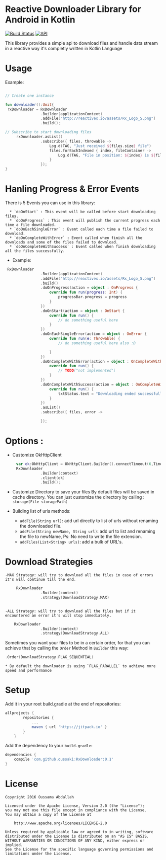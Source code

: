 #  Reactive Downloader Library for Android in Kotlin

[![Build Status](https://api.travis-ci.org/oussaki/RxKotlinDownloader.svg?branch=master)](https://travis-ci.org/oussaki/RxKotlinDownloader)
[![API](https://img.shields.io/badge/API-14%2B-brightgreen.svg?style=flat)](https://android-arsenal.com/api?level=14)

This library provides a simple api to download files and handle data stream in a reactive way 
it's completly written in Kotlin Language 

# Usage
	

Example:

```kotlin

// Create one instance 

fun downloader():Unit{
 rxDownloader = RxDownloader
                .Builder(applicationContext)
                .addFile("http://reactivex.io/assets/Rx_Logo_S.png")
                .build();

// Subscribe to start downloading files 
     rxDownloader.asList()
                .subscribe({ files, throwable ->
                    Log.d(TAG, "Just received ${files.size} file")
                    files.forEachIndexed { index, fileContainer ->
                        Log.d(TAG, "File in position: ${index} is ${fileContainer}")
                    }
                });
}

```

# Hanling Progress & Error Events

There is 5 Events you can use in this library:
  
      * `doOnStart` : This event will be called before start downloading files.
      * `doOnProgress` : This event will publish the current progress each time a file downloaded.
      * `doOnEachSingleError` : Event called each time a file failed to download.
      * `doOnCompleteWithError` : Event called when finish all the downloads and some of the files failed to download.
      * `doOnCompleteWithSuccess` : Event called when finish downloading all the files successfully.

* Example:

```kotlin
 RxDownloader
                .Builder(applicationContext)
                .addFile("http://reactivex.io/assets/Rx_Logo_S.png")
                .build()
                .doOnProgress(action = object : OnProgress {
                    override fun run(progress: Int) {
                        progressBar.progress = progress
                    }
                })
                .doOnStart(action = object : OnStart {
                    override fun run() {
                        // do something useful here
                    }
                })
                .doOnEachSingleError(action = object : OnError {
                    override fun run(e: Throwable) {
                        // do something useful here also :D

                    }
                })
                .doOnCompleteWithError(action = object : OnCompleteWithError {
                    override fun run() {
                        // TODO("not implemented")
                    }
                })
                .doOnCompleteWithSuccess(action = object : OnCompleteWithSuccess {
                    override fun run() {
                        txtStatus.text = "Downloading ended successfully"
                    }
                })
                .asList()
                .subscribe({ files, error ->

                });
```

# Options :

* Customize OkHttpClient  
```kotlin
	 var ok:OkHttpClient = OkHttpClient.Builder().connectTimeout(6,TimeUnit.SECONDS).build();
     RxDownloader
                .Builder(context)
                .client(ok)
                .build();
```
* Customize Directory to save your files
	By default files will be saved in cache directory.
	You can just customize the directory by calling : `storage(File storagePath)`

* Building list of urls methods:

	- `addFile(String url)`: add url directly to list of urls without renaming the downloaded file.
	- `addFile(String newName, String url)`: add url to list and renaming the file to newName, Ps: No need to write the file extension.
	- `addFiles(List<String> urls)`: add a bulk of URL's.



# Download Strategies
  
  	-MAX Strategy: will try to download all the files in case of errors it's will continue till the end.

```kotlin
 	 RxDownloader
                .Builder(context)
                .strategy(DownloadStrategy.MAX)
                

```

    
    -ALL Strategy: will try to download all the files but if it encountered an error it's will stop immediately.

```kotlin
	RxDownloader
                .Builder(context)
                .strategy(DownloadStrategy.ALL)
```

Sometimes you want your files to be in a certain order, for that you can achieve that by calling the `Order` Method in `Builder` this way:

  ```kotlin 
  .Order(DownloadStrategy.FLAG_SEQUENTIAL)
  ```

    * By default the downloader is using `FLAG_PARALLEL` to achieve more speed and performance 


# Setup

Add it in your root build.gradle at the end of repositories:

```groovy 
allprojects {
		repositories {
			...
			maven { url 'https://jitpack.io' }
		}
	}
```

Add the dependency to your `build.gradle`:

```groovy
dependencies {
    compile 'com.github.oussaki:RxDownloader:0.1'
}
```

# License

	Copyright 2016 Oussama Abdallah

	Licensed under the Apache License, Version 2.0 (the "License");
	you may not use this file except in compliance with the License.
	You may obtain a copy of the License at

	    http://www.apache.org/licenses/LICENSE-2.0

	Unless required by applicable law or agreed to in writing, software
	distributed under the License is distributed on an "AS IS" BASIS,
	WITHOUT WARRANTIES OR CONDITIONS OF ANY KIND, either express or implied.
	See the License for the specific language governing permissions and
	limitations under the License.